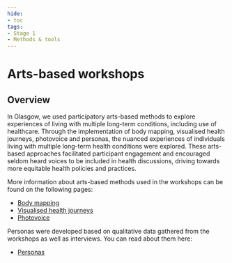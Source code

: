 ```yaml
---
hide: 
- toc
tags:
- Stage 1
- Methods & tools
---
```


# Arts-based workshops 

## Overview 

In Glasgow, we used participatory arts-based methods to explore experiences of living with multiple long-term conditions, including use of healthcare. Through the implementation of body mapping, visualised health journeys, photovoice and personas, the nuanced experiences of individuals living with multiple long-term health conditions were explored. These arts-based approaches facilitated participant engagement and encouraged seldom heard voices to be included in health discussions, driving towards more equitable health policies and practices.

More information about arts-based methods used in the workshops can be found on the following pages:  

- [Body mapping](body-mapping.md)
- [Visualised health journeys](visual-health-journeys.md)
- [Photovoice](photovoice.md)

Personas were developed based on qualitative data gathered from the workshops as well as interviews. You can read about them here:  

- [Personas](personas.md)

  
